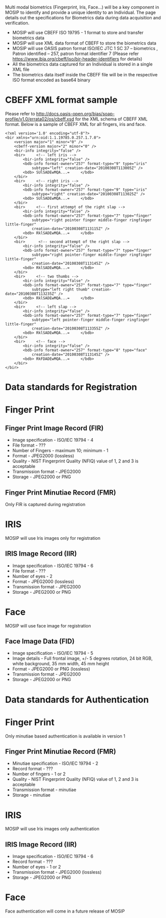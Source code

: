 Multi modal biometrics (Fingerprint, Iris, Face...) will be a key component in MOSIP to identify and provide a unique identity to an Individual. The page details out the specifications for Biometrics data during data acquisition and verification.

- MOSIP will use CBEFF ISO 19795 - 1 format to store and transfer biometrics data
- MOSIP will use XML data format of CBEFF to store the biometrics data
- MOSIP will use OASIS patron format ISO/IEC JTC 1 SC 37 – biometrics , 
  Patron identified – 257, patron format identifier 7 (Please refer https://www.ibia.org/cbeff/iso/bir-header-identifiers 
  for details)
- All the biometrics data captured for an Individual is stored in a single XML file
- The biometrics data itself inside the CBEFF file will be in the respective ISO format encoded as base64 binary

# CBEFF XML format sample
Please refer to http://docs.oasis-open.org/bias/soap-profile/v1.0/errata02/os/cbeff.xsd for the XML schema of CBEFF XML format.
Below is a sample of CBEFF XML for all fingers, iris and face.

```
<?xml version='1.0' encoding="utf-8"?>
<bir xmlns="urn:oid:1.1.19785.0.257.1.7.0">
	<version major="1" minor="0" />
	<cbeff-version major="2" minor="0" />
	<bir-info integrity="false" />
	<bir>     <!-- left iris -->
		<bir-info integrity="false" />
		<bdb-info format-owner="257" format-type="9" type="iris"
			subtype="left" creation-date="20100308T113005Z" />
		<bdb> SUlSADEwMQA...=     </bdb>
	</bir>
	<bir>     <!-- right iris -->
		<bir-info integrity="false" />
		<bdb-info format-owner="257" format-type="9" type="iris"
			subtype="right" creation-date="20100308T113025Z" />
		<bdb> SUlSADEwMQA...=     </bdb>
	</bir>
	<bir>     <!-- first attempt of the right slap -->
		<bir-info integrity="false" />
		<bdb-info format-owner="257" format-type="7" type="finger"
			subtype="right pointer finger middle-finger ringfinger little-finger"
			creation-date="20100308T113115Z" />
		<bdb> RklSADEwMQA...=     </bdb>
	</bir>
	<bir>      <!-- second attempt of the right slap -->
		<bir-info integrity="false" />
		<bdb-info format-owner="257" format-type="7" type="finger"
			subtype="right pointer-finger middle-finger ringfinger little-finger"
			creation-date="20100308T113145Z" />
		<bdb> RklSADEwMQA...=     </bdb>
	</bir>
	<bir>     <!-- two thumbs -->
		<bir-info integrity="false" />
		<bdb-info format-owner="257" format-type="7" type="finger"
			subtype="left right thumb" creation-date="20100308T113235Z" />
		<bdb> RklSADEwMQA...=     </bdb>
	</bir>
	<bir>     <!-- left slap -->
		<bir-info integrity="false" />
		<bdb-info format-owner="257" format-type="7" type="finger"
			subtype="left pointer-finger middle-finger ringfinger little-finger"
			creation-date="20100308T113355Z" />
		<bdb> RklSADEwMQA...=     </bdb>
	</bir>
	<bir>     <!-- face -->
		<bir-info integrity="false" />
		<bdb-info format-owner="257" format-type="8" type="face"
			creation-date="20100308T113145Z" />
		<bdb> RkFDADEwMQA...=     </bdb>
	</bir>
</bir>

```
# Data standards for Registration

# Finger Print

## Finger Print Image Record (FIR)
 * Image specification - ISO/IEC 19794 - 4 
 * File format - ???
 * Number of Fingers - maximum 10; minimum - 1
 * Format - JPEG2000 (lossless)
 * Quality - NIST Fingerprint Quality (NFIQ) value of 1, 2 and 3 is acceptable
 * Transmission format - JPEG2000
 * Storage - JPEG2000 or PNG

## Finger Print Minutiae Record (FMR)
Only FIR is captured during registration

# IRIS
MOSIP will use Iris images only for registration

## IRIS Image Record (IIR)
 * Image specification - ISO/IEC 19794 - 6
 * File format - ???
 * Number of eyes - 2
 * Format - JPEG2000 (lossless) 
 * Transmission format - JPEG2000
 * Storage - JPEG2000 or PNG

# Face
MOSIP will use face image for registration

## Face Image Data (FID)
 * Image specification - ISO/IEC 19794 - 5
 * Image details - Full frontal image, +/- 5 degrees rotation, 24 bit RGB, white background, 35 mm width, 45 mm height
 * Format - JPEG2000 or PNG (lossless) 
 * Transmission format - JPEG2000
 * Storage - JPEG2000 or PNG

# Data standards for Authentication
# Finger Print
Only minutiae based authentication is available in version 1

## Finger Print Minutiae Record (FMR)
 * Minutiae specification - ISO/IEC 19794 - 2
 * Record format - ???
 * Number of fingers - 1 or 2
 * Quality - NIST Fingerprint Quality (NFIQ) value of 1, 2 and 3 is acceptable
 * Transmission format - minutiae
 * Storage - minutiae

# IRIS
MOSIP will use Iris images only authentication

## IRIS Image Record (IIR)
 * Image specification - ISO/IEC 19794 - 6
 * Record format - ???
 * Number of eyes - 1 or 2
 * Transmission format - JPEG2000 (lossless)
 * Storage - JPEG2000 or PNG

# Face
Face authentication will come in a future release of MOSIP